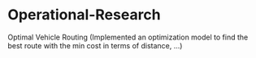 # Operational-Research

Optimal Vehicle Routing (Implemented an optimization model to find the best route with the min cost in terms of distance, ...)
